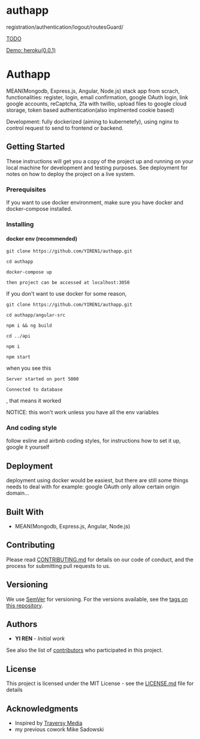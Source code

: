 # authapp




registration/authentication/logout/routesGuard/

[TODO](https://github.com/YIREN1/authapp/blob/master/TODO.md)

[Demo: heroku(0.0.1)](https://authappp.herokuapp.com/)

# Authapp

MEAN(Mongodb, Express.js, Angular, Node.js) stack app from scrach, functionalities: register, login, email confirmation, google OAuth login, link google accounts, reCaptcha, 2fa with twillio, upload files to google cloud storage, token based authentication(also implmented cookie based)

Development: fully dockerized (aiming to kubernetefy), using nginx to control request to send to frontend or backend.

## Getting Started

These instructions will get you a copy of the project up and running on your local machine for development and testing purposes. See deployment for notes on how to deploy the project on a live system.

### Prerequisites

If you want to use docker environment, make sure you have docker and docker-compose installed.



### Installing

#### docker env (recommended)

```
git clone https://github.com/YIREN1/authapp.git

cd authapp

docker-compose up

then project can be accessed at localhost:3050
```

If you don't want to use docker for some reason, 

```
git clone https://github.com/YIREN1/authapp.git

cd authapp/angular-src

npm i && ng build

cd ../api

npm i

npm start

```

when you see this

```
Server started on port 5000

Connected to database

```
, that means it worked

NOTICE: this won't work unless you have all the env variables


### And coding style 
follow esline and airbnb coding styles, for instructions how to set it up, google it yourself

## Deployment

deployment using docker would be easiest, but there are still some things needs to deal with for example: google OAuth only allow certain origin domain...

## Built With

* MEAN(Mongodb, Express.js, Angular, Node.js)

## Contributing

Please read [CONTRIBUTING.md]() for details on our code of conduct, and the process for submitting pull requests to us.

## Versioning

We use [SemVer](http://semver.org/) for versioning. For the versions available, see the [tags on this repository](https://github.com/your/project/tags). 

## Authors

* **YI REN** - *Initial work* 

See also the list of [contributors](https://github.com/your/project/contributors) who participated in this project.

## License

This project is licensed under the MIT License - see the [LICENSE.md](LICENSE.md) file for details

## Acknowledgments

* Inspired by [Traversy Media](https://www.youtube.com/watch?v=uONz0lEWft0&list=PLillGF-RfqbZMNtaOXJQiDebNXjVapWPZ)
* my previous cowork Mike Sadowski
